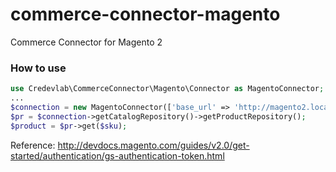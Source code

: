 # commerce-connector-magento
Commerce Connector for Magento 2

### How to use
```php
use Credevlab\CommerceConnector\Magento\Connector as MagentoConnector; // include this class
...
$connection = new MagentoConnector(['base_url' => 'http://magento2.local/', 'token' => "xxxxxxxxxxxxxx"]); //Replace inputs
$pr = $connection->getCatalogRepository()->getProductRepository();
$product = $pr->get($sku);
```

Reference: http://devdocs.magento.com/guides/v2.0/get-started/authentication/gs-authentication-token.html